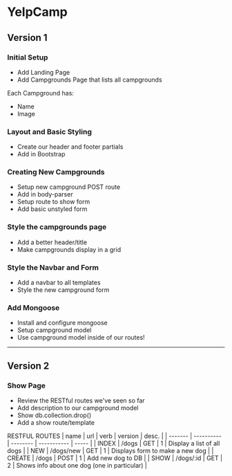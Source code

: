 # YelpCamp

## __Version 1__

### Initial Setup
* Add Landing Page
* Add Campgrounds Page that lists all campgrounds

Each Campground has:
   * Name
   * Image

### Layout and Basic Styling
* Create our header and footer partials
* Add in Bootstrap

### Creating New Campgrounds
* Setup new campground POST route
* Add in body-parser
* Setup route to show form
* Add basic unstyled form

### Style the campgrounds page
* Add a better header/title
* Make campgrounds display in a grid

### Style the Navbar and Form
* Add a navbar to all templates
* Style the new campground form

### Add Mongoose
* Install and configure mongoose
* Setup campground model
* Use campground model inside of our routes!

---

## __Version 2__

### Show Page
* Review the RESTful routes we've seen so far
* Add description to our campground model
* Show db.collection.drop()
* Add a show route/template

RESTFUL ROUTES
| name   | url       | verb    | version    | desc. |
| ------- | ---------- | -------- | ----------- | ----- |
| INDEX  | /dogs     | GET     | 1          | Display a list of all dogs |
| NEW    | /dogs/new | GET     | 1          | Displays form to make a new dog |
| CREATE | /dogs     | POST    | 1          | Add new dog to DB |
| SHOW   | /dogs/:id | GET     | 2          | Shows info about one dog (one in particular) |